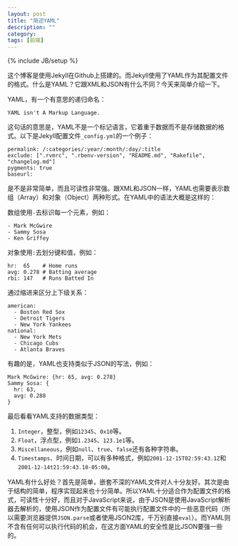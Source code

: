 ```yaml
---
layout: post
title: "简述YAML"
description: ""
category: 
tags: [前端]
---
```

{% include JB/setup %}

这个博客是使用Jekyll在Github上搭建的。而Jekyll使用了YAML作为其配置文件的格式。什么是YAML？它跟XML和JSON有什么不同？今天来简单介绍一下。

YAML，有一个有意思的递归命名：

    YAML isn't A Markup Language.

这句话的意思是，YAML不是一个标记语言，它着重于数据而不是存储数据的格式。以下是Jekyll配置文件`_config.yml`的一个例子：

    permalink: /:categories/:year/:month/:day/:title 
    exclude: [".rvmrc", ".rbenv-version", "README.md", "Rakefile", "changelog.md"]
    pygments: true
    baseurl: 

是不是非常简单，而且可读性非常强。跟XML和JSON一样，YAML也需要表示数组（Array）和对象（Object）两种形式。在YAML中的语法大概是这样的：

数组使用`-`去标识每一个元素，例如：

    - Mark McGwire
    - Sammy Sosa
    - Ken Griffey

对象使用`:`去划分键和值，例如：

    hr:  65    # Home runs
    avg: 0.278 # Batting average
    rbi: 147   # Runs Batted In

通过缩进来区分上下级关系：

    american:
      - Boston Red Sox
      - Detroit Tigers
      - New York Yankees
    national:
      - New York Mets
      - Chicago Cubs
      - Atlanta Braves

有趣的是，YAML也支持类似于JSON的写法，例如：

    Mark McGwire: {hr: 65, avg: 0.278}
    Sammy Sosa: {
      hr: 63,
      avg: 0.288
    }

最后看看YAML支持的数据类型：

1. `Integer`，整型，例如`12345`、`0x10`等。
2. `Float`，浮点型，例如`1.2345`、`123.1e1`等。
3. `Miscellaneous`，例如`null`、`true`、`false`还有各种字符串。
4. `Timestamps`、时间日期，可以有多种格式，例如`2001-12-15T02:59:43.1Z`和`2001-12-14t21:59:43.10-05:00`。

YAML有什么好处？首先是简单，嵌套不深的YAML文件对人十分友好。其次是由于结构的简单，程序实现起来也十分简单。所以YAML十分适合作为配置文件的格式，可读性十分好，而且对于JavaScript来说，由于JSON是使用JavaScript解析器去解析的，使用JSON作为配置文件有可能执行配置文件中的一些恶意代码（所以需要浏览器提供`JSON.parse`或者使用JSON2库，千万别直接`eval`）。而YAML则不含有任何可以执行代码的机会，在这方面YAML的安全性是比JSON要强一些的。
